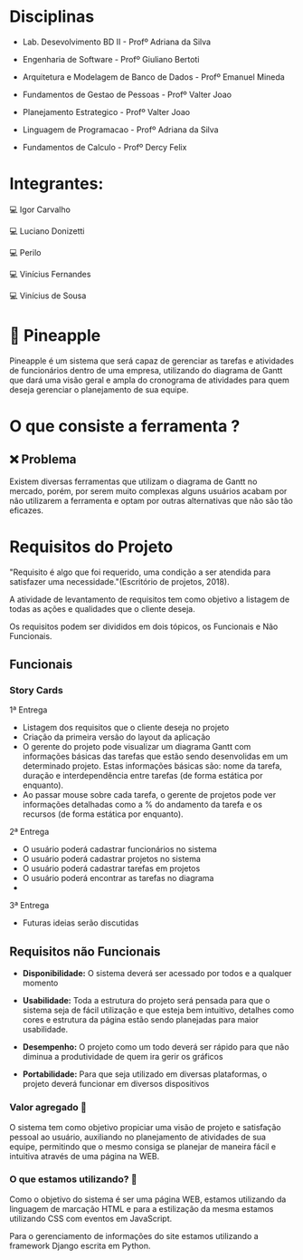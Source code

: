 
# Disciplinas

- Lab. Desevolvimento BD II - Profº Adriana da Silva <br>

- Engenharia de Software - Profº Giuliano Bertoti <br>

- Arquitetura e Modelagem de Banco de Dados - Profº Emanuel Mineda <br>

- Fundamentos de Gestao de Pessoas - Profº Valter Joao <br>

- Planejamento Estrategico - Profº Valter Joao <br>

- Linguagem de Programacao - Profº Adriana da Silva <br>

- Fundamentos de Calculo - Profº Dercy Felix <br>

  

# Integrantes:

  

:computer: Igor Carvalho <br>

:computer: Luciano Donizetti <br>

:computer: Perilo <br>

:computer: Vinícius Fernandes<br>

:computer: Vinícius de Sousa<br>

  

# :pineapple: Pineapple

  

Pineapple é um sistema que será capaz de gerenciar as tarefas e atividades de funcionários dentro de uma empresa, utilizando do diagrama de Gantt que dará uma visão geral e ampla do cronograma de atividades para quem deseja gerenciar o planejamento de sua equipe.

  

# O que consiste a ferramenta ?

  

## :x: Problema

  

Existem diversas ferramentas que utilizam o diagrama de Gantt no mercado, porém, por serem muito complexas alguns usuários acabam por não utilizarem a ferramenta e optam por outras alternativas que não são tão eficazes.

  

# Requisitos do Projeto

  

"Requisito é algo que foi requerido, uma condição a ser atendida para satisfazer uma necessidade."(Escritório de projetos, 2018).<br>

A atividade de levantamento de requisitos tem como objetivo a listagem de todas as ações e qualidades que o cliente deseja.<br>

Os requisitos podem ser divididos em dois tópicos, os Funcionais e Não Funcionais.

  

## Funcionais

### Story Cards
1ª Entrega  
 - Listagem dos requisitos que o cliente deseja no projeto
 - Criação da primeira versão do layout da aplicação
- O gerente do projeto pode visualizar um diagrama Gantt com informações básicas das tarefas que estão sendo desenvolidas em um determinado projeto. Estas informações básicas são: nome da tarefa, duração e interdependência entre tarefas (de forma estática por enquanto).  
- Ao passar mouse sobre cada tarefa, o gerente de projetos pode ver informações detalhadas como a % do andamento da tarefa e os recursos (de forma estática por enquanto).

2ª Entrega 
 - O usuário poderá cadastrar funcionários no sistema
 - O usuário poderá cadastrar projetos no sistema
 - O usuário poderá cadastrar tarefas em projetos
 - O usuário poderá encontrar as tarefas no diagrama
 - 
3ª Entrega 
 - Futuras ideias serão discutidas
 
## Requisitos não Funcionais

-  __Disponibilidade:__ O sistema deverá ser acessado por todos e a qualquer momento <br>

-  __Usabilidade:__ Toda a estrutura do projeto será pensada para que o sistema seja de fácil utilização e que esteja bem intuitivo, detalhes como cores e estrutura da página estão sendo planejadas para maior usabilidade. <br>

-  __Desempenho:__ O projeto como um todo deverá ser rápido para que não diminua a produtividade de quem ira gerir os gráficos <br>

-  __Portabilidade:__ Para que seja utilizado em diversas plataformas, o projeto deverá funcionar em diversos dispositivos <br>

  

### Valor agregado 💸

  

O sistema tem como objetivo propiciar uma visão de projeto e satisfação pessoal ao usuário, auxiliando no planejamento de atividades de sua equipe, permitindo que o mesmo consiga se planejar de maneira fácil e intuitiva através de uma página na WEB.

  

### O que estamos utilizando? :thinking:

  

Como o objetivo do sistema é ser uma página WEB, estamos utilizando da linguagem de marcação HTML e para a estilização da mesma estamos utilizando CSS com eventos em JavaScript.<br>

Para o gerenciamento de informações do site estamos utilizando a framework Django escrita em Python.